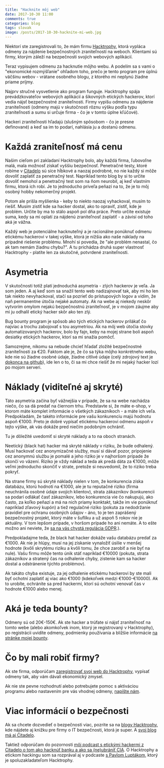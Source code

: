 ```yaml
---
title: "Hacknite môj web"
date: 2017-10-30 11:00
comments: true
categories: blog
tags: slovak
image: /posts/2017-10-30-hacknite-mi-web.jpg
---
```


Niektorí ste zaregistrovali to, že mám firmu
[Hacktrophy](http://www.hacktrophy.com/), ktorá vypláca odmeny
za nájdenie bezpečnostných zraniteľností na weboch. Klientami sú firmy,
ktorým záleží na bezpečnosti svojich webových aplikácií.

Teraz vypisujem odmenu za hacknutie môjho webu. A podelím sa s vami o
"ekonomické rozmýšľanie" ohľadom toho, prečo je tento program pre úplnú
väčšinu webov - vrátane osobného blogu, z ktorého mi neplynú žiadne
priame príjmy.

<!--more-->

Najprv stručné vysvetlenie ako program funguje. Hacktrophy spája
prevádzkovateľov webových aplikácií a šikovných etických hackerov, ktorí
vedia nájsť bezpečnostné zraniteľnosti. Firmy vypíšu odmenu za nájdenie
zraniteľnosti (odmeny majú v skutočnosti rôznu výšku podľa typu
zraniteľnosti a sumu si určuje firma - čo je v tomto úplne kľúčové).

Hackeri zraniteľnosti hľadajú (slušným spôsobom - čo je
presne definované) a keď sa im to podarí, nahlásia ju a dostanú odmenu.

Každá zraniteľnosť má cenu
==========================

Našim cieľom pri zakladaní Hacktrophy bolo, aby každá firma, ľubovoľne
malá, mala možnosť získať vyššiu bezpečnosť. Penetračné testy, ktoré
robíme v [Citadelo](https://www.citadelo.com/) sú síce hĺbkové a naozaj
podrobné, no nie každý si môže dovoliť zaplatiť za penetračný test.
Napríklad tento blog by si to určite dovoliť nemohol a penetračný
test som na ňom neurobil, aj keď vlastním firmu, ktorá ich robí. Je
to jednoducho priveľa peňazí na to, že je to môj osobný hobby nekomerčný
projekt.

Potom ale prišla myšlienka - keby to niekto naozaj vyhackoval, musím to
riešiť. Musím zistiť kde sa hacker dostal, ako to opraviť, zistiť, kde
je problém. Určite by ma to stálo aspoň pol dňa práce. Preto určite
existuje suma, kedy sa mi oplatí za nájdenú zraniteľnosť zaplatiť - a
závisí od toho aká je vážna.

Každý web je potenciálne hacknuteľný a je racionálne ponúknuť odmenu
etickému hackerovi v takej výške, ktorá je nižšia ako naše náklady na
prípadné riešenie problému. Mnohí si povedia, že "ale problém nenastal,
čo ak tam nemám žiadnu chybu?". A tu prichádza druhá super vlastnosť
Hacktrophy - platíte len za skutočné, potvrdené zraniteľnosti.

Asymetria
=========

V skutočnosti totiž platí jednoduchá asymetria - zlých hackerov je veľa.
Ja som jeden. A aj keď som sa snažil tento web nadizajnovať tak, aby mi
ho len tak niekto nevyhackoval, stačí sa pozrieť do prístupových logov
a vidím, že naň permanentne útočia nejaké automaty. Ak na webe aj
niekedy neskôr vytvorím omylom nejakú bezpečnostnú zraniteľnosť, je v
mojom záujme aby mi ju odhalil etický hacker skôr ako ten zlý.

Bug bounty program je spôsob ako tých etických hackerov prilákať čo
najviac a trochu zabojovať s tou asymetriou. Ak na môj web útočia stovky
automatizovaných hackerov, bolo by fajn, keby na mojej strane boli aspoň
desiatky etických hackerov, ktorí sa mi snažia pomôcť.

Samozrejme, nikomu sa nebude chcieť hľadať zložité bezpečnostné
zraniteľnosti za €20. Faktom ale je, že čo sa týka môjho konkrétneho
webu, kde nie sú žiadne osobné údaje, žiadne citlivé údaje (celý
zdrojový text je [dokonca na
github](https://github.com/jooray/juraj.bednar.sk)), ide len o to, či
sa mi chce riešiť že mi nejaký hacker lozí po mojom serveri.

Náklady (viditeľné aj skryté)
=============================

Táto asymetria začína byť vážnejšia v prípade, že sa na webe nachádza
niečo, čo sa dá predať na čiernom trhu. Predstavte si, že máte e-shop,
v ktorom máte komplet informácie o všetkých zákazníkoch - a máte ich
veľa. Predpokladám, že takéto informácie pre vašu konkurenciu majú
hodnotu aspoň €1000. Preto je dobré vypísať etickému hackerovi odmenu
aspoň v tejto výške, ak vás dokáže pred niečím podobným ochrániť.

Tu je dôležité uvedomiť si skryté náklady a to na oboch stranách.

Neetický (black hat) hacker má skryté náklady v riziku, že bude
odhalený. Musí hackovať cez anonymizačné služby, musí si dávať pozor,
pripojenie cez anonymnú službu je pomalé a jeho riziko je v najhoršom
prípade že skončí vo väzení. Riziko je vždy náklad a teda ak predá
dáta za €1000, môže veľmi jednoducho skončiť v strate, pretože si
neuvedomil, že to riziko treba pokryť.

Na strane firmy sú skryté náklady nielen v tom, že konkurencia získa
databázu, ktorú hodnotí na €1000, ale je tu reputačné riziko
(firma neuchránila osobné údaje svojich klientov), strata zákazníkov
(konkurencii sa podarí odlákať časť zákazníkov, lebo konkurencia vie čo
nakupujú, ako často, za koľko peňazí a má na nich priamy konktakt, takže
im vie ponúknuť napríklad zľavový kupón) a tiež regulačné riziko
(pokuta za nedodržanie pravidiel pre ochranu osobných údajov - áno,
to je ten zaprášený bezpečnostný projekt, ktorý máte v šuflíku a už
aspoň 5 rokov nie je aktuálny. V tom lepšom prípade, v horšom prípade ho
ani nemáte. A to ešte možno ani neviete, že [sa na vás chystá regulácia GDPR](https://hacktrophy.com/zodpovednost-firiem-za-ochranu-osobnych-udajov-sa-sprisni/).).

Predpokladajme teda, že black hat hacker dokáže vašu databázu predať
za €1000. Ak nie je hlúpy, musí na jej získanie vynaložiť úsilie v
menšej hodnote (kvôli skrytému riziku a kvôli tomu, že chce zarobiť a
nie byť na nule). Vašu firmu môže tento únik stáť napríklad €10000
(pokuta, strata zákazníkov a stratený čas na odhalenie chyby, zistenie
kam sa hacker dostal a odstránenie týchto problémov).

Ak takáto chyba existuje, za jej odhalenie etickému hackerovi by ste
mali byť ochotní zaplatiť aj viac ako €1000 (kdekoľvek medzi
€1000-€10000). Ak to urobíte, ochránite sa pred hackermi, ktorí sú
ochotní venovať čas v hodnote €1000 alebo menej.

Aká je teda bounty?
===================

Odmeny sú od 20€-150€. Ak ste hacker a trúfate si nájsť zraniteľnosť
na tomto webe (alebo akomkoľvek inom, ktorý je registrovaný v
Hacktrophy), po registrácii uvidíte odmeny, podmienky používania a
bližšie informácie [na stránke mojej
bounty](https://app.hacktrophy.com/projects/jurajbednar).

Čo by mali robiť firmy?
=======================

Ak ste firma, odporúčam [zaregistrovať svoj web do
Hacktrophy](https://app.hacktrophy.com/session/new), vypísať odmeny tak,
aby vám dávali ekonomický zmysel.

Ak nie ste pevne rozhodnutí alebo potrebujete pomoc s aktiváciou
programu alebo nastavením pre vás vhodnej odmeny, [napíšte
nám](https://hacktrophy.com/kontakt/).

Viac informácií o bezpečnosti
=============================

Ak sa chcete dozvedieť o bezpečnosti viac, pozrite sa na [blogy
Hacktrophy](https://hacktrophy.com/bezpecnost-na-internete/), kde
nájdete aj knižku pre firmy o IT bezpečnosti, ktorá je super. A [svoj
blog má aj Citadelo](https://www.citadelo.sk/category/blog/).

Taktiež odporúčam do pozornosti [môj podcast s etickými hackermi
z Citadelo o tom ako hacknúť banku a ako sa (ne)ubrániť
CIA](https://juraj.bednar.io/podcast/2017/04/16/eticki-hackeri/).
O Hacktrophy a etickom hackingu som sa rozprával aj v podcaste
[s Pavlom
Luptákom](https://juraj.bednar.io/podcast/2016/11/14/pavol-luptak-voluntaristicka-firma-zdielana-ekonomika-v-bezpecnosti-emailovy-bankrot-a-hedonizmus/),
ktorý je spoluzakladateľom Hacktrophy.
